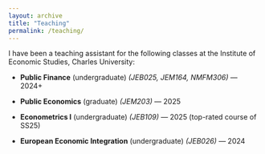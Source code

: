 ```yaml
---
layout: archive
title: "Teaching"
permalink: /teaching/
---
```


I have been a teaching assistant for the following classes at the Institute of Economic Studies, Charles University:

- **Public Finance** (undergraduate)
  *(JEB025, JEM164, NMFM306)* — 2024+

- **Public Economics** (graduate)
  *(JEM203)* — 2025

- **Econometrics I** (undergraduate)
  *(JEB109)* — 2025 (top-rated course of SS25)

- **European Economic Integration** (undergraduate)
  *(JEB026)* — 2024
